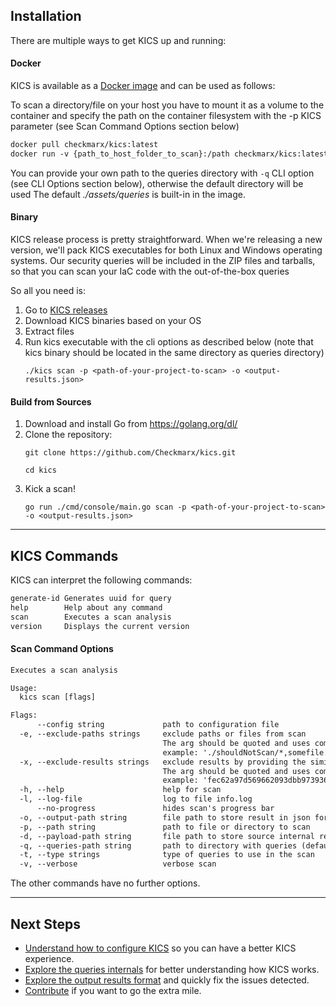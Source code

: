 ## Installation

There are multiple ways to get KICS up and running:


#### Docker

KICS is available as a <a href="https://hub.docker.com/r/checkmarx/kics" target="_blank">Docker image</a> and can be used as follows:

To scan a directory/file on your host you have to mount it as a volume to the container and specify the path on the container filesystem with the -p KICS parameter (see Scan Command Options section below)

```txt
docker pull checkmarx/kics:latest
docker run -v {​​​​path_to_host_folder_to_scan}​​​​:/path checkmarx/kics:latest scan -p "/path" -o "/path/results.json"
```

You can provide your own path to the queries directory with `-q` CLI option (see CLI Options section below), otherwise the default directory will be used The default *./assets/queries* is built-in in the image.

#### Binary

KICS release process is pretty straightforward.
When we're releasing a new version, we'll pack KICS executables for both Linux and Windows operating systems.
Our security queries will be included in the ZIP files and tarballs, so that you can scan your IaC code with the out-of-the-box queries

So all you need is:

1. Go to <a href="https://github.com/Checkmarx/kics/releases/latest" target="_blank">KICS releases</a>
1. Download KICS binaries based on your OS
1. Extract files
1. Run kics executable with the cli options as described below (note that kics binary should be located in the same directory as queries directory)
   ```
   ./kics scan -p <path-of-your-project-to-scan> -o <output-results.json>
   ```

#### Build from Sources

1. Download and install Go from <a href="https://golang.org/dl/" target="_blank">https://golang.org/dl/</a>
1. Clone the repository:
   ```
   git clone https://github.com/Checkmarx/kics.git
   ```
   ```
   cd kics
   ```
1. Kick a scan!
   ```
   go run ./cmd/console/main.go scan -p <path-of-your-project-to-scan> -o <output-results.json>
   ```

---

## KICS Commands
KICS can interpret the following commands:

```txt
generate-id Generates uuid for query
help        Help about any command
scan        Executes a scan analysis
version     Displays the current version
```

#### Scan Command Options

```txt
Executes a scan analysis

Usage:
  kics scan [flags]

Flags:
      --config string             path to configuration file
  -e, --exclude-paths strings     exclude paths or files from scan
                                  The arg should be quoted and uses comma as separator
                                  example: './shouldNotScan/*,somefile.txt'
  -x, --exclude-results strings   exclude results by providing the similarity ID of a result
                                  The arg should be quoted and uses comma as separator
                                  example: 'fec62a97d569662093dbb9739360942fc2a0c47bedec0bfcae05dc9d899d3ebe,31263s5696620s93dbb973d9360942fc2a...'
  -h, --help                      help for scan
  -l, --log-file                  log to file info.log
      --no-progress               hides scan's progress bar
  -o, --output-path string        file path to store result in json format
  -p, --path string               path to file or directory to scan
  -d, --payload-path string       file path to store source internal representation in JSON format
  -q, --queries-path string       path to directory with queries (default ./assets/queries) (default "./assets/queries")
  -t, --type strings              type of queries to use in the scan
  -v, --verbose                   verbose scan
```

The other commands have no further options.

---

## Next Steps
- [Understand how to configure KICS](configuration-file.md) so you can have a better KICS experience.
- [Explore the queries internals](queries.md) for better understanding how KICS works.
- [Explore the output results format](results.md) and quickly fix the issues detected.
- [Contribute](CONTRIBUTING.md) if you want to go the extra mile.

